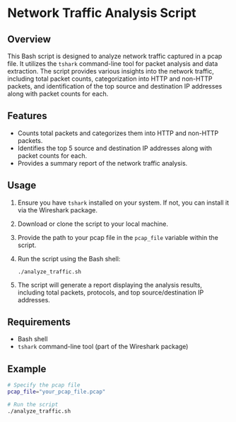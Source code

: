 # Network Traffic Analysis Script

## Overview

This Bash script is designed to analyze network traffic captured in a pcap file. It utilizes the `tshark` command-line tool for packet analysis and data extraction. The script provides various insights into the network traffic, including total packet counts, categorization into HTTP and non-HTTP packets, and identification of the top source and destination IP addresses along with packet counts for each.

## Features

- Counts total packets and categorizes them into HTTP and non-HTTP packets.
- Identifies the top 5 source and destination IP addresses along with packet counts for each.
- Provides a summary report of the network traffic analysis.

## Usage

1. Ensure you have `tshark` installed on your system. If not, you can install it via the Wireshark package.

2. Download or clone the script to your local machine.

3. Provide the path to your pcap file in the `pcap_file` variable within the script.

4. Run the script using the Bash shell:

    ```
    ./analyze_traffic.sh
    ```

5. The script will generate a report displaying the analysis results, including total packets, protocols, and top source/destination IP addresses.

## Requirements

- Bash shell
- `tshark` command-line tool (part of the Wireshark package)

## Example

```bash
# Specify the pcap file
pcap_file="your_pcap_file.pcap"

# Run the script
./analyze_traffic.sh
